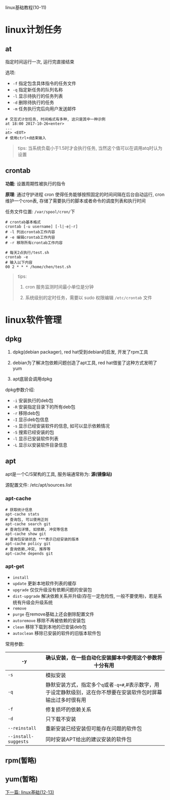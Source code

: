 linux基础教程(10-11)

# linux计划任务

## at

指定时间运行一次, 运行完直接结束

选项:

- `-f` 指定包含具体指令的任务文件
- `-q` 指定新任务的队列名称
- `-l` 显示待执行的任务列表
- `-d` 删除待执行的任务
- `-m` 任务执行完后向用户发送邮件

```shell
# 交互式计划任务, 时间格式有多种, 这只是其中一种示例
at 18:00 2017-10-26<enter>
...
at> <EOT>
# 使用ctrl+d结束输入
```

> tips: 当系统负载小于1.5时才会执行任务, 当然这个值可以在调用atq时认为设置

## crontab

**功能**: 设置周期性被执行的指令

**原理**: 通过守护进程 cron 使得任务能够按照固定的时间间隔在后台自动运行, cron维护一个cron表, 存储了需要执行的脚本或者命令的调度列表和执行时间

任务文件位置: `/var/spool/cron/`下

```shell
# crontab基本格式
crontab [-u username] [-l|-e|-r]
# -l 列出crontab工作内容
# -e 编辑crontab工作内容
# -r 移除所有crontab工作内容

# 每天2点执行/test.sh
crontab -e
# 输入以下内容
00 2 * * * /home/chen/test.sh
```

> tips: 
>
> 1. cron 服务监测时间最小单位是分钟
>
> 2. 系统级别的定时任务，需要以 sudo 权限编辑 `/etc/crontab` 文件



# linux软件管理

## dpkg

1. dpkg(debian packager), red hat受到debian的启发, 开发了rpm工具

2. debian为了解决包依赖问题创造了apt工具, red hat借鉴了这种方式发明了yum
3. apt底层会调用dpkg

dpkg参数介绍:

- `-i` 安装执行的deb包
- `-R` 安装指定目录下的所有deb包
- `-r` 移除deb包
- `-I` 显示deb包信息
- `-s` 显示已经安装软件的信息, 如可以显示依赖情况
- `-S` 搜索已经安装的包
- `-l` 显示已安装软件列表
- `-L` 显示以安装软件目录信息

## apt

apt是一个C/S架构的工具, 服务端通常称为: **源(镜像站)**

源配置文件: /etc/apt/sources.list

### apt-cache

```shell
# 获取统计信息
apt-cache stats
# 查询包, 可以使用正则
apt-cache search git
# 查询包详情, 如依赖, 冲突等信息
apt-cache show git
# 查询包安装状态 ***表示已经安装的版本
apt-cache policy git
# 查询依赖,冲突, 推荐等
apt-cache depends git
```

### apt-get

- `install`
- `update` 更新本地软件列表的缓存
- `upgrade` 仅仅升级没有依赖问题的安装包
- `dist-upgrade`  解决依赖关系并升级(存在一定危险性, 一般不要使用)，若是系统有升级会升级系统
- `remove`
- `purge` 在remove基础上还会删除配置文件
- `autoremove` 移除不再被依赖的安装包
- `clean` 移除下载到本地的已安装deb包
- `autoclean` 移除已安装的软件的旧版本软件包

常用参数:

| `-y`          | 确认安装，在一些自动化安装脚本中使用这个参数将十分有用 |
| --- | --- |
| `-s`          | 模拟安装 |
| `-q`          | 静默安装方式，指定多个`q`或者`-q=#`,#表示数字，用于设定静默级别，这在你不想要在安装软件包时屏幕输出过多时很有用 |
| `-f`          | 修复损坏的依赖关系 |
| `-d`          | 只下载不安装 |
| `--reinstall` | 重新安装已经安装但可能存在问题的软件包 |
| `--install-suggests` | 同时安装APT给出的建议安装的软件包  |

## rpm(暂略)

## yum(暂略)

[下一篇: linux基础(12-13)](./陈玉林_20190525.md)

